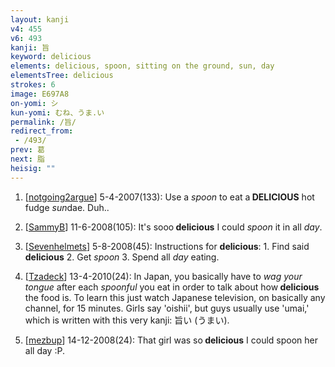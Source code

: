```yaml
---
layout: kanji
v4: 455
v6: 493
kanji: 旨
keyword: delicious
elements: delicious, spoon, sitting on the ground, sun, day
elementsTree: delicious
strokes: 6
image: E697A8
on-yomi: シ
kun-yomi: むね、うま.い
permalink: /旨/
redirect_from:
 - /493/
prev: 葛
next: 脂
heisig: ""
---
```


1) [<a href="http://kanji.koohii.com/profile/notgoing2argue">notgoing2argue</a>] 5-4-2007(133): Use a <em>spoon</em> to eat a<strong> DELICIOUS</strong> hot fudge <em>sun</em>dae. Duh..

2) [<a href="http://kanji.koohii.com/profile/SammyB">SammyB</a>] 11-6-2008(105): It&#039;s sooo<strong> delicious</strong> I could <em>spoon</em> it in all <em>day</em>.

3) [<a href="http://kanji.koohii.com/profile/Sevenhelmets">Sevenhelmets</a>] 5-8-2008(45): Instructions for <strong>delicious</strong>: 1. Find said <strong>delicious</strong> 2. Get <em>spoon</em> 3. Spend all <em>day</em> eating.

4) [<a href="http://kanji.koohii.com/profile/Tzadeck">Tzadeck</a>] 13-4-2010(24): In Japan, you basically have to <em>wag your tongue</em> after each <em>spoonful</em> you eat in order to talk about how<strong> delicious</strong> the food is. To learn this just watch Japanese television, on basically any channel, for 15 minutes. Girls say &#039;oishii&#039;, but guys usually use &#039;umai,&#039; which is written with this very kanji: 旨い (うまい).

5) [<a href="http://kanji.koohii.com/profile/mezbup">mezbup</a>] 14-12-2008(24): That girl was so<strong> delicious</strong> I could spoon her all day :P.

